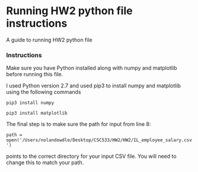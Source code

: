 # Running HW2 python file instructions

A guide to running HW2 python file

### Instructions

Make sure you have Python installed along with numpy and matplotlib before running this file.

I used Python version 2.7 and used pip3 to install numpy and matplotlib using the following commands

```pip3 install numpy```

```pip3 install matplotlib```

The final step is to make sure the path for input from line 8:

``` path = open('/Users/nolandowdle/Desktop/CSC533/HW2/HW2/IL_employee_salary.csv') ``` 

points to the correct directory for your input CSV file.
You will need to change this to match your path.